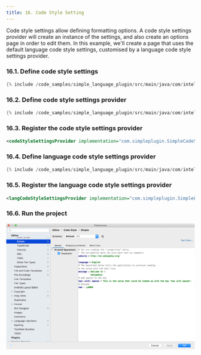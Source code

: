 ```yaml
---
title: 16. Code Style Setting
---
```


Code style settings allow defining formatting options. A code style settings provider will create an instance of the settings, and also create an options page in order to edit them. In this example, we'll create a page that uses the default language code style settings, customised by a language code style settings provider.

### 16.1. Define code style settings

```java
{% include /code_samples/simple_language_plugin/src/main/java/com/intellij/sdk/language/SimpleCodeStyleSettings.java %}
```

### 16.2. Define code style settings provider

```java
{% include /code_samples/simple_language_plugin/src/main/java/com/intellij/sdk/language/SimpleCodeStyleSettingsProvider.java %}
```

### 16.3. Register the code style settings provider

```xml
<codeStyleSettingsProvider implementation="com.simpleplugin.SimpleCodeStyleSettingsProvider"/>
```

### 16.4. Define language code style settings provider

```java
{% include /code_samples/simple_language_plugin/src/main/java/com/intellij/sdk/language/SimpleLanguageCodeStyleSettingsProvider.java %}
```

### 16.5. Register the language code style settings provider

```xml
<langCodeStyleSettingsProvider implementation="com.simpleplugin.SimpleLanguageCodeStyleSettingsProvider"/>
```

### 16.6. Run the project

![Code Style Settings](img/code_style_settings.png)
